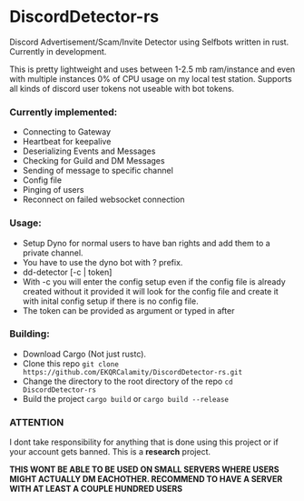 # DiscordDetector-rs
Discord Advertisement/Scam/Invite Detector using Selfbots written in rust. Currently in development.

This is pretty lightweight and uses between 1-2.5 mb ram/instance and even with multiple instances 0% of CPU usage on my local test station. Supports all kinds of discord user tokens not useable with bot tokens.



### Currently implemented:

 - Connecting to Gateway
 - Heartbeat for keepalive
 - Deserializing Events and Messages
 - Checking for Guild and DM Messages
 - Sending of message to specific channel
 - Config file
 - Pinging of users
 - Reconnect on failed websocket connection

### Usage:

 - Setup Dyno for normal users to have ban rights and add them to a private channel.
 - You have to use the dyno bot with ? prefix.
 - dd-detector [-c | token]
 - With -c you will enter the config setup even if the config file is already created without it provided it will look for the config file and create it with inital config setup if there is no config file.
 - The token can be provided as argument or typed in after

### Building:

 - Download Cargo (Not just rustc).
 - Clone this repo `git clone https://github.com/EKQRCalamity/DiscordDetector-rs.git`
 - Change the directory to the root directory of the repo `cd DiscordDetector-rs`
 - Build the project `cargo build` or `cargo build --release`

### ATTENTION
I dont take responsibility for anything that is done using this project or if your account gets banned. This is a **research** project.

**THIS WONT BE ABLE TO BE USED ON SMALL SERVERS WHERE USERS MIGHT ACTUALLY DM EACHOTHER. RECOMMEND TO HAVE A SERVER WITH AT LEAST A COUPLE HUNDRED USERS**

